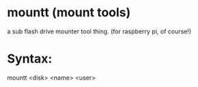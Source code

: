 # mountt (mount tools)
a sub flash drive mounter tool thing. (for raspberry pi, of course!)

# Syntax:

mountt \<disk\> \<name\> \<user\>

